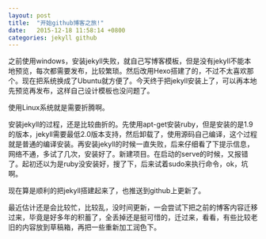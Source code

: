 ```yaml
---
layout: post
title:  "开始github博客之旅!"
date:   2015-12-18 11:58:14 +0800
categories: jekyll github
---
```

之前使用windows，安装jekyll失败，就自己写博客模板，但是没有jekyll不能本地预览，每次都需要发布，比较繁琐。然后改用Hexo搭建了的，不过不太喜欢那个。现在把系统换成了Ubuntu就方便了。今天终于把jekyll安装上了，可以再本地先预览再发布，这样自己设计模板也没问题了。

使用Linux系统就是需要折腾啊。

安装jekyll的过程，还是比较曲折的。先使用apt-get安装ruby，但是安装的是1.9的版本，jekyll需要最低2.0版本支持，然后卸载了，使用源码自己编译，这个过程就是普通的编译安装。再安装jekyll的时候一直失败，后来仔细看了下提示信息，网络不通，多试了几次，安装好了。新建项目。在启动的serve的时候，又报错了。起初还以为是ruby没安装好，搜了下，后来试着sudo来执行命令，ok，坑啊。

现在算是顺利的把jekyll搭建起来了，也推送到github上更新了。

最近估计还是会比较忙，比较乱，没时间更新，一会尝试下把之前的博客内容迁移过来，毕竟是好多年的积蓄了，全丢掉还是挺可惜的，迁过来，看看，有些比较老旧的内容放到草稿箱，再把一些重新加工润色下。
